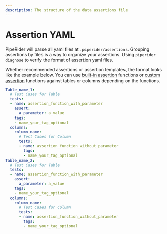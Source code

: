 ```yaml
---
description: The structure of the data assertions file
---
```


# Assertion YAML

PipeRider will parse all yaml files at `.piperider/assertions`. Grouping assertions by files is a way to organize your assertions. Using `piperider diagnose` to verify the format of assertion yaml files.

Whether recommended assertions or assertion templates, the format looks like the example below. You can use [built-in assertion](assertion-configuration.md) functions or [custom assertion](custom-assertions.md) functions against tables or columns depending on the functions.

```yaml
Table_name_1:
  # Test Cases for Table
  tests:
  - name: assertion_function_with_parameter
    assert:
      a_parameter: a_value
    tags:
    - name_your_tag_optional
  columns:
    column_name:
      # Test Cases for Column
      tests:
      - name: assertion_function_without_parameter
        tags:
        - name_your_tag_optional
Table_name_2:
  # Test Cases for Table
  tests:
  - name: assertion_function_with_parameter
    assert:
      a_parameter: a_value
    tags:
    - name_your_tag_optional
  columns:
    column_name:
      # Test Cases for Column
      tests:
      - name: assertion_function_without_parameter
        tags:
        - name_your_tag_optional
```
